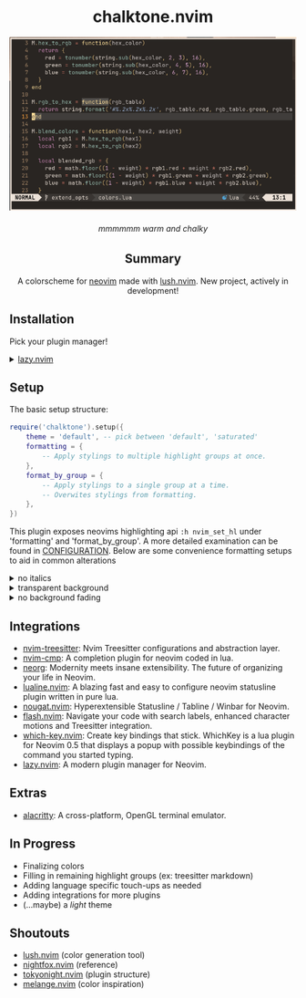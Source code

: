 <div align='center'>

# chalktone.nvim

![chalktone_demo](/assets/chalktone_1.png)

###### mmmmmm warm and chalky

## Summary

A colorscheme for [neovim](https://neovim.io/) made with [lush.nvim](https://github.com/rktjmp/lush.nvim). New project, actively in development!

</div>

## Installation

Pick your plugin manager!


<details>
<summary><a href='https://github.com/folke/lazy.nvim'>lazy.nvim</a></summary>

```lua
'daneofmanythings/chalktone.nvim',
priority = 1000,
lazy = false,
config = function()
    require('chalktone').setup()
    vim.g.colorscheme('chalktone')
end
```
</details>


## Setup

The basic setup structure:
```lua
require('chalktone').setup({
    theme = 'default', -- pick between 'default', 'saturated'
    formatting = {
        -- Apply stylings to multiple highlight groups at once.
    },
    format_by_group = {
        -- Apply stylings to a single group at a time. 
        -- Overwites stylings from formatting. 
    },
})
```

This plugin exposes neovims highlighting api `:h nvim_set_hl` under 'formatting' and 'format_by_group'.
A more detailed examination can be found in [CONFIGURATION](./CONFIGURATION.md). Below are some convenience formatting
setups to aid in common alterations

<details>
<summary>no italics</summary>

```lua
...
    formatting = {
        builtin_strings = {
            styling = { italic = false },
        },
    },
...

```
</details>

<details>
<summary>transparent background</summary>

```lua
...
    formatting = {
        builtin_transparent = {
            styling = { bg = 'None' },
        },
    },
...
```
</details>

<details>
<summary>no background fading</summary>

```lua
...
    formatting = {
        builtin_bg_fading = {
            styling = { link = 'Normal' },
        },
    },
...
```

</details>

## Integrations

- [nvim-treesitter](https://github.com/nvim-treesitter/nvim-treesitter): Nvim Treesitter configurations and abstraction layer.
- [nvim-cmp](https://github.com/hrsh7th/nvim-cmp): A completion plugin for neovim coded in lua.
- [neorg](https://github.com/nvim-neorg/neorg/tree/main): Modernity meets insane extensibility. The future of organizing your life in Neovim.
- [lualine.nvim](https://github.com/nvim-lualine/lualine.nvim): A blazing fast and easy to configure neovim statusline plugin written in pure lua.
- [nougat.nvim](https://github.com/MunifTanjim/nougat.nvim/tree/main): Hyperextensible Statusline / Tabline / Winbar for Neovim.
- [flash.nvim](https://github.com/folke/flash.nvim): Navigate your code with search labels, enhanced character motions and Treesitter integration.
- [which-key.nvim](https://github.com/folke/which-key.nvim): Create key bindings that stick. WhichKey is a lua plugin for Neovim 0.5 that displays a popup with possible keybindings of the command you started typing.
- [lazy.nvim](https://github.com/folke/lazy.nvim): A modern plugin manager for Neovim.

## Extras

- [alacritty](https://github.com/alacritty/alacritty): A cross-platform, OpenGL terminal emulator.


## In Progress

- Finalizing colors
- Filling in remaining highlight groups (ex: treesitter markdown)
- Adding language specific touch-ups as needed
- Adding integrations for more plugins
- (...maybe) a *light* theme

## Shoutouts

- [lush.nvim](https://github.com/rktjmp/lush.nvim) (color generation tool)
- [nightfox.nvim](https://github.com/EdenEast/nightfox.nvim) (reference)
- [tokyonight.nvim](https://github.com/folke/tokyonight.nvim) (plugin structure)
- [melange.nvim](https://github.com/savq/melange-nvim) (color inspiration)

